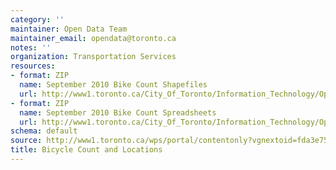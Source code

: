 ```yaml
---
category: ''
maintainer: Open Data Team
maintainer_email: opendata@toronto.ca
notes: ''
organization: Transportation Services
resources:
- format: ZIP
  name: September 2010 Bike Count Shapefiles
  url: http://www1.toronto.ca/City_Of_Toronto/Information_Technology/Open_Data/Data_Sets/Assets/Files/Bike_Count_Shapefiles.zip
- format: ZIP
  name: September 2010 Bike Count Spreadsheets
  url: http://www1.toronto.ca/City_Of_Toronto/Information_Technology/Open_Data/Data_Sets/Assets/Files/Bike_Count_Spreadsheets.zip
schema: default
source: http://www1.toronto.ca/wps/portal/contentonly?vgnextoid=fda3e75423b0d210VgnVCM1000003dd60f89RCRD&vgnextchannel=1a66e03bb8d1e310VgnVCM10000071d60f89RCRD
title: Bicycle Count and Locations
---
```

